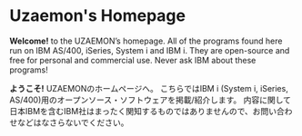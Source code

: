 # Uzaemon's Homepage

**Welcome!** to the UZAEMON’s homepage. All of the programs found here run on IBM AS/400, iSeries, System i and IBM i. They are open-source and free for personal and commercial use. Never ask IBM about these programs!

**ようこそ!** UZAEMONのホームページへ。 こちらではIBM i (System i, iSeries, AS/400)用のオープンソース・ソフトウェアを掲載/紹介します。 内容に関して日本IBMを含むIBM社はまったく関知するものではありませんので、お問い合わせなどはなさらないでください。
